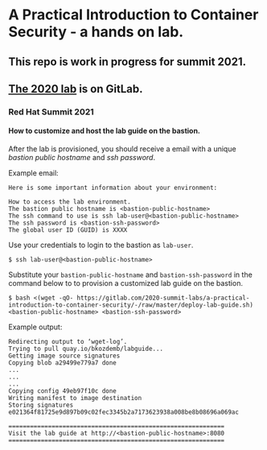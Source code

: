 # A Practical Introduction to Container Security - a hands on lab.

## This repo is work in progress for summit 2021.
## [The 2020 lab](https://gitlab.com/2020-summit-labs/a-practical-introduction-to-container-security) is on GitLab.

### Red Hat Summit 2021

#### How to customize and host the lab guide on the bastion.

After the lab is provisioned, you should receive a email with a 
unique *bastion public hostname* and *ssh password*. 

Example email:
```
Here is some important information about your environment:

How to access the lab environment.
The bastion public hostname is <bastion-public-hostname>
The ssh command to use is ssh lab-user@<bastion-public-hostname>
The ssh password is <bastion-ssh-password>
The global user ID (GUID) is XXXX
```

Use your credentials to login to the bastion as `lab-user`.

```
$ ssh lab-user@<bastion-public-hostname>
```

Substitute your `bastion-public-hostname` and `bastion-ssh-password` in the command below to to provision a customized 
lab guide on the bastion.

```
$ bash <(wget -qO- https://gitlab.com/2020-summit-labs/a-practical-introduction-to-container-security/-/raw/master/deploy-lab-guide.sh) <bastion-public-hostname> <bastion-ssh-password>
```

Example output:
```
Redirecting output to ‘wget-log’.
Trying to pull quay.io/bkozdemb/labguide...
Getting image source signatures
Copying blob a29499e779a7 done
...
...
...
Copying config 49eb97f10c done
Writing manifest to image destination
Storing signatures
e021364f81725e9d897b09c02fec3345b2a7173623938a008be8b08696a069ac

============================================================
Visit the lab guide at http://<bastion-public-hostname>:8080
============================================================
```
